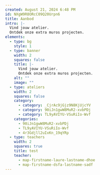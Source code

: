 ```yaml
---
created: August 21, 2024 6:48 PM
id: NXgW9R8ORcC09Q20Urpn6
title: Aanbod
intro: |-
  Vind jouw atelier.
  Ontdek onze extra muros projecten.
elements:
  - type: bg
    style: 1
  - type: banner
    width: 2
    squares: false
    title: |-
      Vind jouw atelier.
      Ontdek onze extra muros projecten.
    alt: ""
    image: ""
  - type: ateliers
    width: 2
    squares: false
    category:
      - category: _CjrAc9jGjz9N8KjUjcYV
      - category: 90iJn1gwW8MuR2-xvbPDj
      - category: TL9yAVIYU-VSuRiIo-Wvf
    categories:
      - 90iJn1gwW8MuR2-xvbPDj
      - TL9yAVIYU-VSuRiIo-Wvf
      - 4r3Gdjll2uIxKn_19qYRp
  - type: teachers
    width: 2
    squares: true
    title: test
    teacher:
      - map-firstname-laure-lastname-dhoe
      - map-firstname-dsfa-lastname-sadf
---
```

